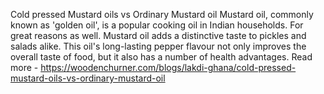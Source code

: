 Cold pressed Mustard oils vs Ordinary Mustard oil
Mustard oil, commonly known as 'golden oil', is a popular cooking oil in Indian households. For great reasons as well. Mustard oil adds a distinctive taste to pickles and salads alike. This oil's long-lasting pepper flavour not only improves the overall taste of food, but it also has a number of health advantages.
Read more - https://woodenchurner.com/blogs/lakdi-ghana/cold-pressed-mustard-oils-vs-ordinary-mustard-oil 
